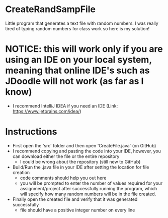 # CreateRandSampFile
Little program that generates a text file with random numbers. I was really tired of typing random numbers for class work so here is my solution!

# NOTICE: this will work only if you are using an IDE on your local system, meaning that online IDE's such as JDoodle will not work (as far as I know)
- I recommend IntelliJ IDEA if you need an IDE (Link: https://www.jetbrains.com/idea/)

# Instructions
- First open the 'src' folder and then open 'CreateFile.java' (on GitHub)
- I recommend copying and pasting the code into your IDE, however, you can download either the file or the entire repository
  - I could be wrong about the repository (still new to GitHub)
- Build/Run the .java file in your IDE after setting the location for file creation
  - code comments should help you out here
  - you will be prompted to enter the number of values required for your assignment/project after successfully running the program, which will specify how many random numbers will be in the file created.
- Finally open the created file and verify that it was generated successfully
  - file should have a positive integer number on every line
